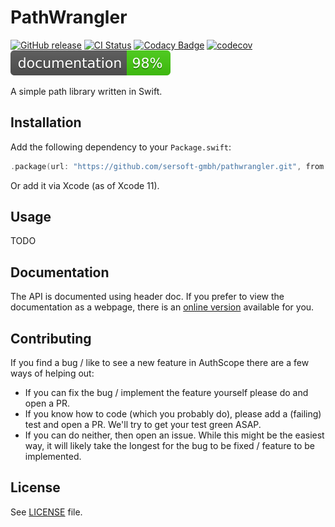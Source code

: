 # PathWrangler

[![GitHub release](https://img.shields.io/github/release/sersoft-gmbh/PathWrangler.svg?style=flat)](https://github.com/sersoft-gmbh/PathWrangler/releases/latest)
[![CI Status](https://travis-ci.com/sersoft-gmbh/PathWrangler.svg?branch=master)](https://travis-ci.com/sersoft-gmbh/PathWrangler)
[![Codacy Badge](https://api.codacy.com/project/badge/Grade/2c8e4e87ed7c4b9b9be446aa2e14b787)](https://www.codacy.com/gh/sersoft-gmbh/PathWrangler?utm_source=github.com&amp;utm_medium=referral&amp;utm_content=sersoft-gmbh/PathWrangler&amp;utm_campaign=Badge_Grade)
[![codecov](https://codecov.io/gh/sersoft-gmbh/PathWrangler/branch/master/graph/badge.svg)](https://codecov.io/gh/sersoft-gmbh/PathWrangler)
[![jazzy](https://raw.githubusercontent.com/sersoft-gmbh/PathWrangler/gh-pages/badge.svg?sanitize=true)](https://sersoft-gmbh.github.io/PathWrangler)

A simple path library written in Swift.

## Installation

Add the following dependency to your `Package.swift`:
```swift
.package(url: "https://github.com/sersoft-gmbh/pathwrangler.git", from: "1.0.0"),
```

Or add it via Xcode (as of Xcode 11).

## Usage

TODO

## Documentation

The API is documented using header doc. If you prefer to view the documentation as a webpage, there is an [online version](https://sersoft-gmbh.github.io/AuthScope) available for you.

## Contributing

If you find a bug / like to see a new feature in AuthScope there are a few ways of helping out:

-   If you can fix the bug / implement the feature yourself please do and open a PR.
-   If you know how to code (which you probably do), please add a (failing) test and open a PR. We'll try to get your test green ASAP.
-   If you can do neither, then open an issue. While this might be the easiest way, it will likely take the longest for the bug to be fixed / feature to be implemented.

## License

See [LICENSE](./LICENSE) file.
